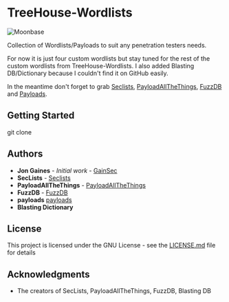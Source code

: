 # TreeHouse-Wordlists

![Moonbase](https://vignette.wikia.nocookie.net/knd/images/e/eb/Kids_Next_Door_Moonbase.jpg/revision/latest)

Collection of Wordlists/Payloads to suit any penetration testers needs. 

For now it is just four custom wordlists but stay tuned for the rest of the custom wordlists from TreeHouse-Wordlists. I also added Blasting DB/Dictionary because I couldn't find it on GitHub easily. 

In the meantime don't forget to grab [Seclists](https://github.com/danielmiessler/SecLists), [PayloadAllTheThings](https://github.com/swisskyrepo/PayloadsAllTheThings), [FuzzDB](https://github.com/fuzzdb-project/fuzzdb) and [Payloads](https://github.com/foospidy/payloads).

## Getting Started

git clone

## Authors

* **Jon Gaines** - *Initial work* - [GainSec](https://github.com/GainSec)
* **SecLists** - [Seclists](https://github.com/danielmiessler/SecLists)
* **PayloadAllTheThings** - [PayloadAllTheThings](https://github.com/swisskyrepo/PayloadsAllTheThings)
* **FuzzDB** - [FuzzDB](https://github.com/fuzzdb-project/fuzzdb)
* **payloads** [payloads](https://github.com/foospidy/payloads)
* **Blasting Dictionary**

## License

This project is licensed under the GNU License - see the [LICENSE.md](LICENSE.md) file for details

## Acknowledgments

* The creators of SecLists, PayloadAllTheThings, FuzzDB, Blasting DB
